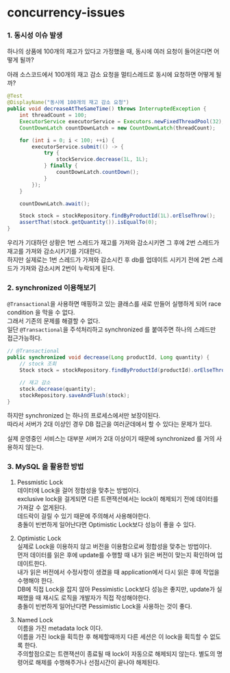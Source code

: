 # concurrency-issues

### 1. 동시성 이슈 발생
하나의 상품에 100개의 재고가 있다고 가정했을 때, 동시에 여러 요청이 들어온다면 어떻게 될까?

아래 소스코드에서 100개의 재고 감소 요청을 멀티스레드로 동시에 요청하면 어떻게 될까? 
```java
@Test
@DisplayName("동시에 100개의 재고 감소 요청")
public void decreaseAtTheSameTime() throws InterruptedException {
    int threadCount = 100;
    ExecutorService executorService = Executors.newFixedThreadPool(32);
    CountDownLatch countDownLatch = new CountDownLatch(threadCount);

    for (int i = 0; i < 100; ++i) {
        executorService.submit(() -> {
            try {
                stockService.decrease(1L, 1L);
            } finally {
                countDownLatch.countDown();
            }
        });
    }

    countDownLatch.await();

    Stock stock = stockRepository.findByProductId(1L).orElseThrow();
    assertThat(stock.getQuantity()).isEqualTo(0);
}
```

우리가 기대하던 상황은 1번 스레드가 재고를 가져와 감소시키면 그 후에 2번 스레드가 재고를 가져와 감소시키기를 기대한다.  
하지만 실제로는 1번 스레드가 가져와 감소시킨 후 db를 업데이트 시키기 전에 2번 스레드가 가져와 감소시켜 2번이 누락되게 된다.

### 2. synchronized 이용해보기
`@Transactional`을 사용하면 매핑하고 있는 클래스를 새로 만들어 실행하게 되어 race condition 을 막을 수 없다.  
그래서 기존의 문제를 해결할 수 없다.  
일단 `@Transactional`을 주석처리하고 synchronized 를 붙여주면 하나의 스레드만 접근가능하다. 
```java
// @Transactional
public synchronized void decrease(Long productId, Long quantity) {
    // stock 조회
    Stock stock = stockRepository.findByProductId(productId).orElseThrow();

    // 재고 감소
    stock.decrease(quantity);
    stockRepository.saveAndFlush(stock);
}
```
하지만 synchronized 는 하나의 프로세스에서만 보장이된다.  
따라서 서버가 2대 이상인 경우 DB 접근을 여러군데에서 할 수 있다는 문제가 있다.

실제 운영중인 서비스는 대부분 서버가 2대 이상이기 때문에 synchronized 를 거의 사용하지 않는다.

### 3. MySQL 을 활용한 방법
1. Pessmistic Lock  
데이터에 Lock을 걸어 정합성을 맞추는 방법이다.  
exclusive lock을 걸게되면 다른 트랜잭션에서는 lock이 해제되기 전에 데이터를 가져갈 수 없게된다.  
데드락이 걸릴 수 있기 때문에 주의해서 사용해야한다.  
충돌이 빈번하게 일어난다면 Optimistic Lock보다 성능이 좋을 수 있다.
  

2. Optimistic Lock  
실제로 Lock을 이용하지 않고 버전을 이용함으로써 정합성을 맞추는 방법이다.  
먼저 데이터를 읽은 후에 update를 수행할 때 내가 읽은 버전이 맞는지 확인하며 업데이트한다.  
내가 읽은 버전에서 수정사항이 생겼을 때 application에서 다시 읽은 후에 작업을 수행해야 한다.  
DB에 직접 Lock을 잡지 않아 Pessimistic Lock보다 성능은 좋지만, update가 실패했을 때 재시도 로직을 개발자가 직접 작성해야한다.  
충돌이 빈번하게 일어난다면 Pessimistic Lock을 사용하는 것이 좋다.  

  
3. Named Lock  
이름을 가진 metadata lock 이다.  
이름을 가진 lock을 획득한 후 해제할때까지 다른 세션은 이 lock을 획득할 수 없도록 한다.  
주의할점으로는 트랜잭션이 종료될 때 lock이 자동으로 해제되지 않는다.
별도의 명령어로 해제를 수행해주거나 선점시간이 끝나야 해제된다.